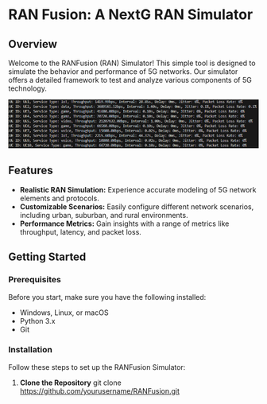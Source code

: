 # RAN Fusion: A NextG RAN Simulator

## Overview

Welcome to the RANFusion (RAN) Simulator! This simple tool is designed to simulate the behavior and performance of 5G networks. Our simulator offers a detailed framework to test and analyze various components of 5G technology.

![Example Image](images/log.png)

## Features

- **Realistic RAN Simulation:** Experience accurate modeling of 5G network elements and protocols.
- **Customizable Scenarios:** Easily configure different network scenarios, including urban, suburban, and rural environments.
- **Performance Metrics:** Gain insights with a range of metrics like throughput, latency, and packet loss.

## Getting Started

### Prerequisites

Before you start, make sure you have the following installed:
- Windows, Linux, or macOS
- Python 3.x
- Git

### Installation

Follow these steps to set up the RANFusion Simulator:

1. **Clone the Repository**
   git clone https://github.com/yourusername/RANFusion.git




   
